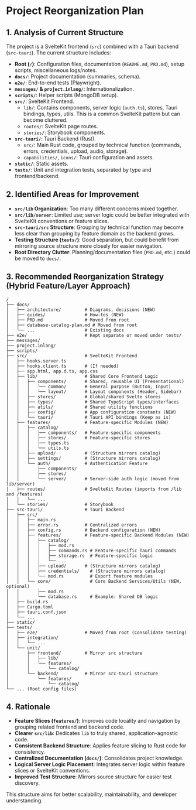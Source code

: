 # Project Reorganization Plan

## 1. Analysis of Current Structure

The project is a SvelteKit frontend (`src`) combined with a Tauri backend (`src-tauri`). The current structure includes:

*   **Root (`/`)**: Configuration files, documentation (`README.md`, `PRD.md`), setup scripts, miscellaneous logs/notes.
*   **`docs/`**: Project documentation (summaries, schema).
*   **`e2e/`**: End-to-end tests (Playwright).
*   **`messages/` & `project.inlang/`**: Internationalization.
*   **`scripts/`**: Helper scripts (MongoDB setup).
*   **`src/`**: SvelteKit Frontend.
    *   `lib/`: Contains components, server logic (`auth.ts`), stores, Tauri bindings, types, utils. This is a common SvelteKit pattern but can become cluttered.
    *   `routes/`: SvelteKit page routes.
    *   `stories/`: Storybook components.
*   **`src-tauri/`**: Tauri Backend (Rust).
    *   `src/`: Main Rust code, grouped by technical function (commands, errors, credentials, upload, audio, storage).
    *   `capabilities/`, `icons/`: Tauri configuration and assets.
*   **`static/`**: Static assets.
*   **`tests/`**: Unit and integration tests, separated by type and frontend/backend.

## 2. Identified Areas for Improvement

*   **`src/lib` Organization**: Too many different concerns mixed together.
*   **`src/lib/server`**: Limited use; server logic could be better integrated with SvelteKit conventions or feature slices.
*   **`src-tauri/src` Structure**: Grouping by technical function may become less clear than grouping by feature domain as the backend grows.
*   **Testing Structure (`tests/`)**: Good separation, but could benefit from mirroring source structure more closely for easier navigation.
*   **Root Directory Clutter**: Planning/documentation files (`PRD.md`, etc.) could be moved to `docs/`.

## 3. Recommended Reorganization Strategy (Hybrid Feature/Layer Approach)

```
/
├── docs/
│   ├── architecture/         # Diagrams, decisions (NEW)
│   ├── guides/               # How-tos (NEW)
│   ├── PRD.md                # Moved from root
│   ├── database-catalog-plan.md # Moved from root
│   └── ...                   # Existing docs
├── e2e/                      # Kept separate or moved under tests/
├── messages/
├── project.inlang/
├── scripts/
├── src/                      # SvelteKit Frontend
│   ├── hooks.server.ts
│   ├── hooks.client.ts       # (If needed)
│   ├── app.html, app.d.ts, app.css
│   ├── lib/                  # Shared Core Frontend Logic
│   │   ├── components/       # Shared, reusable UI (Presentational)
│   │   │   └── common/       # General purpose (Button, Input)
│   │   │   └── layout/       # Layout components (Header, Sidebar)
│   │   ├── stores/           # Global/shared Svelte stores
│   │   ├── types/            # Shared TypeScript types/interfaces
│   │   ├── utils/            # Shared utility functions
│   │   ├── config/           # App configuration constants (NEW)
│   │   └── tauri/            # Tauri API bindings (Keep as is)
│   ├── features/             # Feature-specific Modules (NEW)
│   │   ├── catalog/
│   │   │   ├── components/   # Feature-specific components
│   │   │   ├── stores/       # Feature-specific stores
│   │   │   ├── types.ts
│   │   │   └── utils.ts
│   │   ├── upload/           # (Structure mirrors catalog)
│   │   ├── settings/         # (Structure mirrors catalog)
│   │   └── auth/             # Authentication Feature
│   │       ├── components/
│   │       ├── stores/
│   │       └── server/       # Server-side auth logic (moved from lib/server)
│   ├── routes/               # SvelteKit Routes (imports from /lib and /features)
│   │   └── ...
│   └── stories/              # Storybook
├── src-tauri/                # Tauri Backend
│   ├── src/
│   │   ├── main.rs
│   │   ├── error.rs          # Centralized errors
│   │   ├── config.rs         # Backend configuration (NEW)
│   │   ├── features/         # Feature-specific Backend Modules (NEW)
│   │   │   ├── catalog/
│   │   │   │   ├── mod.rs
│   │   │   │   ├── commands.rs # Feature-specific Tauri commands
│   │   │   │   ├── storage.rs  # Feature-specific logic
│   │   │   │   └── ...
│   │   │   ├── upload/       # (Structure mirrors catalog)
│   │   │   ├── credentials/    # (Structure mirrors catalog)
│   │   │   └── mod.rs          # Export feature modules
│   │   └── core/               # Core Backend Services/Utils (NEW, optional)
│   │       ├── mod.rs
│   │       └── database.rs     # Example: Shared DB logic
│   ├── build.rs
│   ├── Cargo.toml
│   ├── tauri.conf.json
│   └── ...
├── static/
├── tests/
│   ├── e2e/                  # Moved from root (Consolidate testing)
│   ├── integration/
│   │   └── ...
│   └── unit/
│       ├── frontend/         # Mirror src structure
│       │   ├── lib/
│       │   └── features/
│       │       └── catalog/
│       └── backend/          # Mirror src-tauri structure
│           └── features/
│               └── catalog/
└── ... (Root config files)
```

## 4. Rationale

*   **Feature Slices (`features/`)**: Improves code locality and navigation by grouping related frontend and backend code.
*   **Clearer `src/lib`**: Dedicates `lib` to truly shared, application-agnostic code.
*   **Consistent Backend Structure**: Applies feature slicing to Rust code for consistency.
*   **Centralized Documentation (`docs/`)**: Consolidates project knowledge.
*   **Logical Server Logic Placement**: Integrates server logic within feature slices or SvelteKit conventions.
*   **Improved Test Structure**: Mirrors source structure for easier test discovery.

This structure aims for better scalability, maintainability, and developer understanding.
